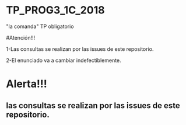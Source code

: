 # TP_PROG3_1C_2018
"la comanda" TP obligatorio

#Atención!!!

1-Las consultas se realizan por las issues de este repositorio.

2-El enunciado va a cambiar indefectiblemente.


<h1>Alerta!!!</h1> 

<h2>las consultas se realizan por las issues de este repositorio.</h2>

